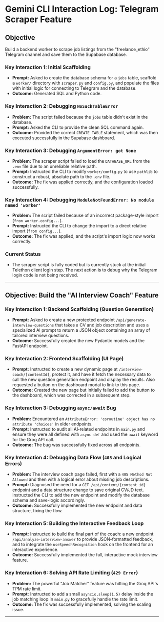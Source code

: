 # Gemini CLI Interaction Log: Telegram Scraper Feature

## Objective
Build a backend worker to scrape job listings from the "freelance_ethio" Telegram channel and save them to the Supabase database.

### Key Interaction 1: Initial Scaffolding
- **Prompt:** Asked to create the database schema for a `jobs` table, scaffold a `worker/` directory with `scraper.py` and `config.py`, and populate the files with initial logic for connecting to Telegram and the database.
- **Outcome:** Generated SQL and Python code.

### Key Interaction 2: Debugging `NoSuchTableError`
- **Problem:** The script failed because the `jobs` table didn't exist in the database.
- **Prompt:** Asked the CLI to provide the clean SQL command again.
- **Outcome:** Provided the correct `CREATE TABLE` statement, which was then executed successfully in the Supabase dashboard.

### Key Interaction 3: Debugging `ArgumentError: got None`
- **Problem:** The scraper script failed to load the `DATABASE_URL` from the `.env` file due to an unreliable relative path.
- **Prompt:** Instructed the CLI to modify `worker/config.py` to use `pathlib` to construct a robust, absolute path to the `.env` file.
- **Outcome:** The fix was applied correctly, and the configuration loaded successfully.

### Key Interaction 4: Debugging `ModuleNotFoundError: No module named 'worker'`
- **Problem:** The script failed because of an incorrect package-style import (`from worker.config...`).
- **Prompt:** Instructed the CLI to change the import to a direct relative import (`from config...`).
- **Outcome:** The fix was applied, and the script's import logic now works correctly.

### Current Status
- The scraper script is fully coded but is currently stuck at the initial Telethon client login step. The next action is to debug why the Telegram login code is not being received.
---
## Objective: Build the "AI Interview Coach" Feature

### Key Interaction 1: Backend Scaffolding (Question Generation)
- **Prompt:** Asked to create a new protected endpoint `/api/generate-interview-questions` that takes a CV and job description and uses a specialized AI prompt to return a JSON object containing an array of tailored interview questions.
- **Outcome:** Successfully created the new Pydantic models and the FastAPI endpoint.

### Key Interaction 2: Frontend Scaffolding (UI Page)
- **Prompt:** Instructed to create a new dynamic page at `/interview-coach/[contentId]`, protect it, and have it fetch the necessary data to call the new question generation endpoint and display the results. Also requested a button on the dashboard modal to link to this page.
- **Outcome:** Created the new page but initially failed to add the button to the dashboard, which was corrected in a subsequent step.

### Key Interaction 3: Debugging `async/await` Bug
- **Problem:** Encountered an `AttributeError: 'coroutine' object has no attribute 'choices'` in older endpoints.
- **Prompt:** Instructed to audit all AI-related endpoints in `main.py` and ensure they were all defined with `async def` and used the `await` keyword for the Groq API call.
- **Outcome:** The bug was successfully fixed across all endpoints.

### Key Interaction 4: Debugging Data Flow (`405` and Logical Errors)
- **Problem:** The interview coach page failed, first with a `405 Method Not Allowed` and then with a logical error about missing job descriptions.
- **Prompt:** Diagnosed the need for a `GET /api/content/{content_id}` endpoint and a data structure change to save original CV/JD text. Instructed the CLI to add the new endpoint and modify the database schema and save-logic accordingly.
- **Outcome:** Successfully implemented the new endpoint and data structure, fixing the flow.

### Key Interaction 5: Building the Interactive Feedback Loop
- **Prompt:** Instructed to build the final part of the coach: a new endpoint `/api/analyze-interview-answer` to provide JSON-formatted feedback, and to integrate the `useSpeechRecognition` hook on the frontend for an interactive experience.
- **Outcome:** Successfully implemented the full, interactive mock interview feature.

### Key Interaction 6: Solving API Rate Limiting (`429 Error`)
- **Problem:** The powerful "Job Matcher" feature was hitting the Groq API's TPM rate limit.
- **Prompt:** Instructed to add a small `asyncio.sleep(1.5)` delay inside the job matching loop in `main.py` to gracefully handle the rate limit.
- **Outcome:** The fix was successfully implemented, solving the scaling issue.
---